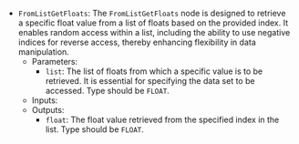 - `FromListGetFloats`: The `FromListGetFloats` node is designed to retrieve a specific float value from a list of floats based on the provided index. It enables random access within a list, including the ability to use negative indices for reverse access, thereby enhancing flexibility in data manipulation.
    - Parameters:
        - `list`: The list of floats from which a specific value is to be retrieved. It is essential for specifying the data set to be accessed. Type should be `FLOAT`.
    - Inputs:
    - Outputs:
        - `float`: The float value retrieved from the specified index in the list. Type should be `FLOAT`.
